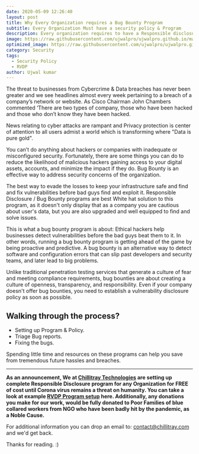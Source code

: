```yaml
---
date: 2020-05-09 12:26:40
layout: post
title: Why Every Organization requires a Bug Bounty Program
subtitle: Every Organization Must have a security policy & Program
description: Every organization requires to have a Responsible disclosure program and open security policy to avoid breaches & cyber attacks.
image: https://raw.githubusercontent.com/ujwalpro/ujwalpro.github.io/master/assets/img/blog/bbsetup.png
optimized_image: https://raw.githubusercontent.com/ujwalpro/ujwalpro.github.io/master/assets/img/blog/bbsetup.png
category: Security
tags:
  - Security Policy
  - RVDP
author: Ujwal kumar
---
```


The threat to businesses from Cybercrime & Data breaches has never been greater and we see headlines almost every week pertaining to a breach of a company’s network or website. As Cisco Chairman John Chambers commented ‘There are two types of company, those who have been hacked and those who don’t know they have been hacked.

News relating to cyber attacks are rampant and Privacy protection is center of attention to all users admist a world which is transforming where "Data is pure gold".

You can’t do anything about hackers or companies with inadequate or misconfigured security. Fortunately, there are some things you can do to reduce the likelihood of malicious hackers gaining access to your digital assets, accounts, and minimize the impact if they do. Bug Bounty is an effective way to address security concerns of the organization.

The best way to evade the losses to keep your infrastructure safe and find and fix vulnerabilities before bad guys find and exploit it. Responsible Disclosure / Bug Bounty programs are best White hat solution to this program, as it doesn't only display that as a company you are cautious about user's data, but you are also upgraded and well equipped to find and solve issues.

This is what a bug bounty program is about: Ethical hackers help businesses detect vulnerabilities before the bad guys beat them to it. In other words, running a bug bounty program is getting ahead of the game by being proactive and predictive. A bug bounty is an alternative way to detect software and configuration errors that can slip past developers and security teams, and later lead to big problems.

Unlike traditional penetration testing services that generate a culture of fear and meeting compliance requirements, bug bounties are about creating a culture of openness, transparency, and responsibility. Even if your company doesn't offer bug bounties, you need to establish a vulnerability disclosure policy as soon as possible.

## Walking through the process?

* Setting up Program & Policy.
* Triage Bug reports.
* Fixing the bugs.

Spending little time and resources on these programs can help you save from tremendous future hassles and breaches.

***

**As an announcement, We at [Chillitray Technologies](https://chillitray.com) are setting up complete Responsible Disclosure program for any Organization for FREE of cost until Corona virus remains a threat on humanity. You can take a look at example [RVDP Program setup](https://rvdp.chillitray.com) here. Additionally, any donations you make for our work, would be fully donated to Poor Families of blue collared workers from NGO who have been badly hit by the pandemic, as a Noble Cause.**

For additional information you can drop an email to: [contact@chillitray.com](mailto:contact@chillitray.com) and we'd get back.

Thanks for reading. :)









